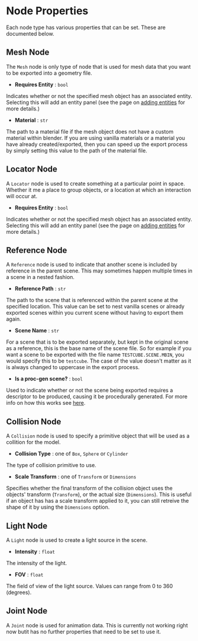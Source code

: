 # Node Properties

Each node type has various properties that can be set. These are documented below.

## Mesh Node

The `Mesh` node is only type of node that is used for mesh data that you want to be exported into a geometry file.

- **Requires Entity** : `bool`

Indicates whether or not the specified mesh object has an associated entity.
Selecting this will add an entity panel (see the page on [adding entities](./entities.md) for more details.)

- **Material** : `str`

The path to a material file if the mesh object does not have a custom material within blender.
If you are using vanilla materials or a material you have already created/exported, then you can speed up the export process by simply setting this value to the path of the material file.

## Locator Node

A `Locator` node is used to create something at a particular point in space. Whether it me a place to group objects, or a location at which an interaction will occur at.

- **Requires Entity** : `bool`

Indicates whether or not the specified mesh object has an associated entity.
Selecting this will add an entity panel (see the page on [adding entities](./entities.md) for more details.)

## Reference Node

A `Reference` node is used to indicate that another scene is included by reference in the parent scene. This may sometimes happen multiple times in a scene in a nested fashion.

- **Reference Path** : `str`

The path to the scene that is referenced within the parent scene at the specified location.
This value can be set to nest vanilla scenes or already exported scenes within you current scene without having to export them again.

- **Scene Name** : `str`

For a scene that is to be exported separately, but kept in the original scene as a reference, this is the base name of the scene file. So for example if you want a scene to be exported with the file name `TESTCUBE.SCENE.MBIN`, you would specify this to be `testcube`. The case of the value doesn't matter as it is always changed to uppercase in the export process.

- **Is a proc-gen scene?** : `bool`

Used to indicate whether or not the scene being exported requires a descriptor to be produced, causing it be procedurally generated.
For more info on how this works see [here](./exporting/proc_gen.md).

## Collision Node

A `Collision` node is used to specify a primitive object that will be used as a collition for the model.

- **Collision Type** : one of `Box`, `Sphere` or `Cylinder`

The type of collision primitive to use.

- **Scale Transform** : one of `Transform` or `Dimensions`

Specifies whether the final transform of the collision object uses the objects' transform (`Transform`), or the actual size (`Dimensions`). This is useful if an object has has a scale transform applied to it, you can still retreive the shape of it by using the `Dimensions` option.

## Light Node

A `Light` node is used to create a light source in the scene.

- **Intensity** : `float`

The intensity of the light.

- **FOV** : `float`

The field of view of the light source. Values can range from 0 to 360 (degrees).

## Joint Node

A `Joint` node is used for animation data. This is currently not working right now butit has no further properties that need to be set to use it.